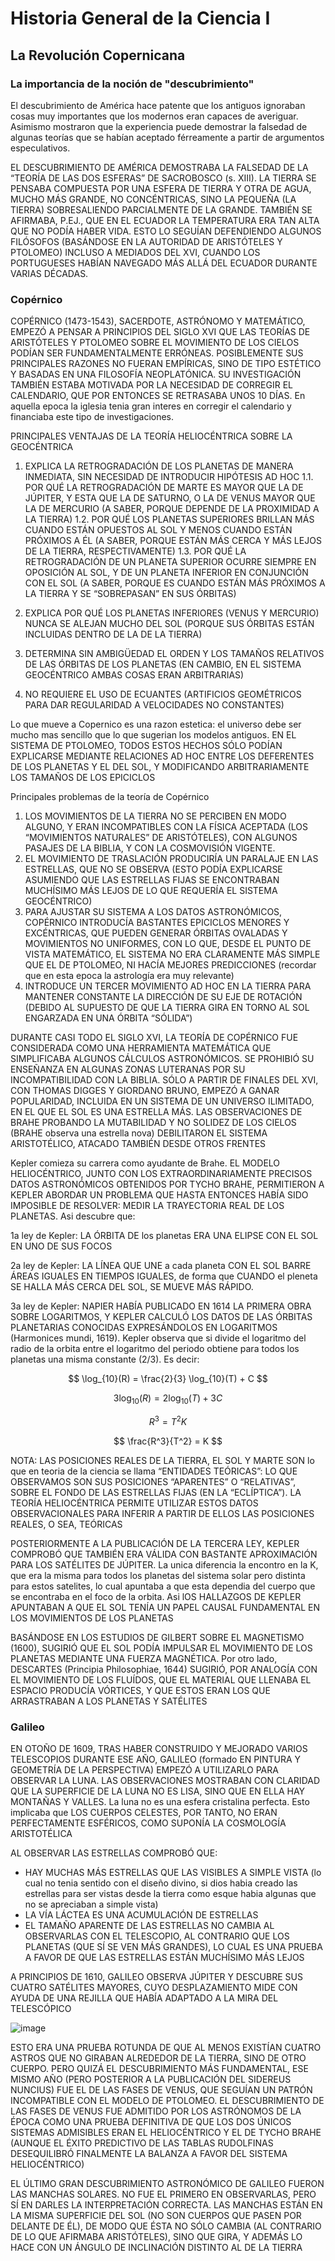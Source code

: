 # Historia General de la Ciencia I
## La Revolución Copernicana
### La importancia de la noción de "descubrimiento"
El descubrimiento de América hace patente que los antiguos ignoraban cosas muy importantes que los modernos eran capaces de averiguar. Asimismo mostraron que la experiencia puede demostrar la falsedad de algunas teorías que se habían aceptado férreamente a partir de argumentos especulativos.

EL DESCUBRIMIENTO DE AMÉRICA DEMOSTRABA LA FALSEDAD DE LA “TEORÍA DE LAS DOS ESFERAS” DE SACROBOSCO (s. XIII). LA TIERRA SE PENSABA COMPUESTA POR UNA ESFERA DE TIERRA Y OTRA DE AGUA, MUCHO MÁS GRANDE, NO CONCÉNTRICAS, SINO LA PEQUEÑA (LA TIERRA) SOBRESALIENDO PARCIALMENTE DE LA GRANDE. TAMBIÉN SE AFIRMABA, P.EJ., QUE EN EL ECUADOR LA TEMPERATURA ERA TAN ALTA QUE NO PODÍA HABER VIDA. ESTO LO SEGUÍAN DEFENDIENDO ALGUNOS FILÓSOFOS (BASÁNDOSE EN LA AUTORIDAD DE ARISTÓTELES Y PTOLOMEO) INCLUSO A MEDIADOS DEL XVI, CUANDO LOS PORTUGUESES HABÍAN NAVEGADO MÁS ALLÁ DEL ECUADOR DURANTE VARIAS DÉCADAS.

### Copérnico
COPÉRNICO (1473-1543), SACERDOTE, ASTRÓNOMO Y MATEMÁTICO, EMPEZÓ A PENSAR A PRINCIPIOS DEL SIGLO XVI QUE LAS TEORÍAS DE ARISTÓTELES Y PTOLOMEO SOBRE EL MOVIMIENTO DE LOS CIELOS PODÍAN SER FUNDAMENTALMENTE ERRÓNEAS. POSIBLEMENTE SUS PRINCIPALES RAZONES NO FUERAN EMPÍRICAS, SINO DE TIPO ESTÉTICO Y BASADAS EN UNA FILOSOFÍA NEOPLATÓNICA. SU INVESTIGACIÓN TAMBIÉN ESTABA MOTIVADA POR LA NECESIDAD DE CORREGIR EL CALENDARIO, QUE POR ENTONCES SE RETRASABA UNOS 10 DÍAS. En aquella epoca la iglesia tenia gran interes en corregir el calendario y financiaba este tipo de investigaciones.

PRINCIPALES VENTAJAS DE LA TEORÍA HELIOCÉNTRICA SOBRE LA GEOCÉNTRICA

1. EXPLICA LA RETROGRADACIÓN DE LOS PLANETAS DE MANERA INMEDIATA, SIN NECESIDAD DE INTRODUCIR HIPÓTESIS AD HOC
1.1. POR QUÉ LA RETROGRADACIÓN DE MARTE ES MAYOR QUE LA DE JÚPITER, Y ESTA QUE LA DE SATURNO, O LA DE VENUS MAYOR QUE LA DE MERCURIO (A SABER, PORQUE DEPENDE DE LA PROXIMIDAD A LA TIERRA)
1.2. POR QUÉ LOS PLANETAS SUPERIORES BRILLAN MÁS CUANDO ESTÁN OPUESTOS AL SOL Y MENOS CUANDO ESTÁN PRÓXIMOS A ÉL (A SABER, PORQUE ESTÁN MÁS CERCA Y MÁS LEJOS DE LA TIERRA, RESPECTIVAMENTE)
1.3. POR QUÉ LA RETROGRADACIÓN DE UN PLANETA SUPERIOR OCURRE SIEMPRE EN OPOSICIÓN AL SOL, Y DE UN PLANETA INFERIOR EN CONJUNCIÓN CON EL SOL (A SABER, PORQUE ES CUANDO ESTÁN MÁS PRÓXIMOS A LA TIERRA Y SE “SOBREPASAN” EN SUS ÓRBITAS)

2. EXPLICA POR QUÉ LOS PLANETAS INFERIORES (VENUS Y MERCURIO) NUNCA SE ALEJAN MUCHO DEL SOL (PORQUE SUS ÓRBITAS ESTÁN INCLUIDAS DENTRO DE LA DE LA TIERRA)
3. DETERMINA SIN AMBIGÜEDAD EL ORDEN Y LOS TAMAÑOS RELATIVOS DE LAS ÓRBITAS DE LOS PLANETAS (EN CAMBIO, EN EL SISTEMA GEOCÉNTRICO AMBAS COSAS ERAN ARBITRARIAS)
4. NO REQUIERE EL USO DE ECUANTES (ARTIFICIOS GEOMÉTRICOS PARA DAR REGULARIDAD A VELOCIDADES NO CONSTANTES)

Lo que mueve a Copernico es una razon estetica: el universo debe ser mucho mas sencillo que lo que sugerian los modelos antiguos. EN EL SISTEMA DE PTOLOMEO, TODOS ESTOS HECHOS SÓLO PODÍAN EXPLICARSE MEDIANTE RELACIONES AD HOC ENTRE LOS DEFERENTES DE LOS PLANETAS Y EL DEL SOL, Y MODIFICANDO ARBITRARIAMENTE LOS TAMAÑOS DE LOS EPICICLOS

Principales problemas de la teoría de Copérnico

1. LOS MOVIMIENTOS DE LA TIERRA NO SE PERCIBEN EN MODO ALGUNO, Y ERAN INCOMPATIBLES CON LA FÍSICA ACEPTADA (LOS “MOVIMIENTOS NATURALES” DE ARISTÓTELES), CON ALGUNOS PASAJES DE LA BIBLIA, Y CON LA COSMOVISIÓN VIGENTE. 
2. EL MOVIMIENTO DE TRASLACIÓN PRODUCIRÍA UN PARALAJE EN LAS ESTRELLAS, QUE NO SE OBSERVA (ESTO PODÍA EXPLICARSE ASUMIENDO QUE LAS ESTRELLAS FIJAS SE ENCONTRABAN MUCHÍSIMO MÁS LEJOS DE LO QUE REQUERÍA EL SISTEMA GEOCÉNTRICO)
3. PARA AJUSTAR SU SISTEMA A LOS DATOS ASTRONÓMICOS, COPÉRNICO INTRODUCÍA BASTANTES EPICICLOS MENORES Y EXCÉNTRICAS, QUE PUEDEN GENERAR ÓRBITAS OVALADAS Y MOVIMIENTOS NO UNIFORMES, CON LO QUE, DESDE EL PUNTO DE VISTA MATEMÁTICO, EL SISTEMA NO ERA CLARAMENTE MÁS SIMPLE QUE EL DE PTOLOMEO, NI HACÍA MEJORES PREDICCIONES (recordar que en esta epoca la astrología era muy relevante)
4. INTRODUCE UN TERCER MOVIMIENTO AD HOC EN LA TIERRA PARA MANTENER CONSTANTE LA DIRECCIÓN DE SU EJE DE ROTACIÓN (DEBIDO AL SUPUESTO DE QUE LA TIERRA GIRA EN TORNO AL SOL ENGARZADA EN UNA ÓRBITA “SÓLIDA”)

DURANTE CASI TODO EL SIGLO XVI, LA TEORÍA DE COPÉRNICO FUE CONSIDERADA COMO UNA HERRAMIENTA MATEMÁTICA QUE SIMPLIFICABA ALGUNOS CÁLCULOS ASTRONÓMICOS. SE PROHIBIÓ SU ENSEÑANZA EN ALGUNAS ZONAS LUTERANAS POR SU INCOMPATIBILIDAD CON LA BIBLIA. SÓLO A PARTIR DE FINALES DEL XVI, CON THOMAS DIGGES Y GIORDANO BRUNO, EMPEZÓ A GANAR POPULARIDAD, INCLUIDA EN UN SISTEMA DE UN UNIVERSO ILIMITADO, EN EL QUE EL SOL ES UNA ESTRELLA MÁS. LAS OBSERVACIONES DE BRAHE PROBANDO LA MUTABILIDAD Y NO SOLIDEZ DE LOS CIELOS (BRAHE observa una estrella nova) DEBILITARON EL SISTEMA ARISTOTÉLICO, ATACADO TAMBIÉN DESDE OTROS FRENTES

Kepler comieza su carrera como ayudante de Brahe. EL MODELO HELIOCÉNTRICO, JUNTO CON LOS EXTRAORDINARIAMENTE PRECISOS DATOS ASTRONÓMICOS OBTENIDOS POR TYCHO BRAHE, PERMITIERON A KEPLER ABORDAR UN PROBLEMA QUE HASTA ENTONCES HABÍA SIDO IMPOSIBLE DE RESOLVER: MEDIR LA TRAYECTORIA REAL DE LOS PLANETAS. Asi descubre que:

1a ley de Kepler: LA ÓRBITA DE los planetas ERA UNA ELIPSE CON EL SOL EN UNO DE SUS FOCOS

2a ley de Kepler: LA LÍNEA QUE UNE a cada planeta CON EL SOL BARRE ÁREAS IGUALES EN TIEMPOS IGUALES, de forma que CUANDO el pleneta SE HALLA MÁS CERCA DEL SOL, SE MUEVE MÁS RÁPIDO.

3a ley de Kepler: NAPIER HABÍA PUBLICADO EN 1614 LA PRIMERA OBRA SOBRE LOGARITMOS, Y KEPLER CALCULÓ LOS DATOS DE LAS ÓRBITAS PLANETARIAS CONOCIDAS EXPRESÁNDOLOS EN LOGARITMOS (Harmonices mundi, 1619). Kepler observa que si divide el logaritmo del radio de la orbita entre el logaritmo del periodo obtiene para todos los planetas una misma constante (2/3). Es decir: 

$$
\log_{10}(R) = \frac{2}{3} \log_{10}(T) + C
$$

$$
3 \log_{10}(R) = 2 \log_{10}(T) + 3C
$$

$$
R^3 = T^2 K
$$

$$
\frac{R^3}{T^2} = K
$$

NOTA: LAS POSICIONES REALES DE LA TIERRA, EL SOL Y MARTE SON lo que en teoria de la ciencia se llama “ENTIDADES TEÓRICAS”: LO QUE OBSERVAMOS SON SUS POSICIONES “APARENTES” O “RELATIVAS”, SOBRE EL FONDO DE LAS ESTRELLAS FIJAS (EN LA “ECLÍPTICA”). LA TEORÍA HELIOCÉNTRICA PERMITE UTILIZAR ESTOS DATOS OBSERVACIONALES PARA INFERIR A PARTIR DE ELLOS LAS POSICIONES REALES, O SEA, TEÓRICAS

POSTERIORMENTE A LA PUBLICACIÓN DE LA TERCERA LEY, KEPLER COMPROBÓ QUE TAMBIÉN ERA VÁLIDA CON BASTANTE APROXIMACIÓN PARA LOS SATÉLITES DE JÚPITER. La unica diferencia la encontro en la K, que era la misma para todos los planetas del sistema solar pero distinta para estos satelites, lo cual apuntaba a que esta dependia del cuerpo que se encontraba en el foco de la orbita. Asi lOS HALLAZGOS DE KEPLER APUNTABAN A QUE EL SOL TENÍA UN PAPEL CAUSAL FUNDAMENTAL EN LOS MOVIMIENTOS DE LOS PLANETAS

BASÁNDOSE EN LOS ESTUDIOS DE GILBERT SOBRE EL MAGNETISMO (1600), SUGIRIÓ QUE EL SOL PODÍA IMPULSAR EL MOVIMIENTO DE LOS PLANETAS MEDIANTE UNA FUERZA MAGNÉTICA. Por otro lado, DESCARTES (Principia Philosophiae, 1644) SUGIRIÓ, POR ANALOGÍA CON EL MOVIMIENTO DE LOS FLUÍDOS, QUE EL MATERIAL QUE LLENABA EL ESPACIO PRODUCÍA VÓRTICES, Y QUE ESTOS ERAN LOS QUE ARRASTRABAN A LOS PLANETAS Y SATÉLITES


### Galileo

EN OTOÑO DE 1609, TRAS HABER CONSTRUIDO Y MEJORADO VARIOS TELESCOPIOS DURANTE ESE AÑO, GALILEO (formado EN PINTURA Y GEOMETRÍA DE LA PERSPECTIVA) EMPEZÓ A UTILIZARLO PARA OBSERVAR LA LUNA. LAS OBSERVACIONES MOSTRABAN CON CLARIDAD QUE LA SUPERFICIE DE LA LUNA NO ES LISA, SINO QUE EN ELLA HAY MONTAÑAS Y VALLES. La luna no es una esfera cristalina perfecta. Esto implicaba que LOS CUERPOS CELESTES, POR TANTO, NO ERAN PERFECTAMENTE ESFÉRICOS, COMO SUPONÍA LA COSMOLOGÍA ARISTOTÉLICA

AL OBSERVAR LAS ESTRELLAS COMPROBÓ QUE:
- HAY MUCHAS MÁS ESTRELLAS QUE LAS VISIBLES A SIMPLE VISTA (lo cual no tenia sentido con el diseño divino, si dios habia creado las estrellas para ser vistas desde la tierra como esque habia algunas que no se apreciaban a simple vista)
- LA VÍA LÁCTEA ES UNA ACUMULACIÓN DE ESTRELLAS
- EL TAMAÑO APARENTE DE LAS ESTRELLAS NO CAMBIA AL OBSERVARLAS CON EL TELESCOPIO, AL CONTRARIO QUE LOS PLANETAS (QUE SÍ SE VEN MÁS GRANDES), LO CUAL ES UNA PRUEBA A FAVOR DE QUE LAS ESTRELLAS ESTÁN MUCHÍSIMO MÁS LEJOS

A PRINCIPIOS DE 1610, GALILEO OBSERVA JÚPITER Y DESCUBRE SUS CUATRO SATÉLITES MAYORES, CUYO DESPLAZAMIENTO MIDE CON AYUDA DE UNA REJILLA QUE HABÍA ADAPTADO A LA MIRA DEL TELESCÓPICO

![image](https://github.com/edugrinan/philosophy/assets/118669606/528dd6b4-1fb2-4514-b928-537743e1b617)

ESTO ERA UNA PRUEBA ROTUNDA DE QUE AL MENOS EXISTÍAN CUATRO ASTROS QUE NO GIRABAN ALREDEDOR DE LA TIERRA, SINO DE OTRO CUERPO. PERO QUIZÁ EL DESCUBRIMIENTO MÁS FUNDAMENTAL, ESE MISMO AÑO (PERO POSTERIOR A LA PUBLICACIÓN DEL SIDEREUS NUNCIUS) FUE EL DE LAS FASES DE VENUS, QUE SEGUÍAN UN PATRÓN INCOMPATIBLE CON EL MODELO DE PTOLOMEO. EL DESCUBRIMIENTO DE LAS FASES DE VENUS FUE ADMITIDO POR LOS ASTRÓNOMOS DE LA ÉPOCA COMO UNA PRUEBA DEFINITIVA DE QUE LOS DOS ÚNICOS SISTEMAS ADMISIBLES ERAN EL HELIOCÉNTRICO Y EL DE TYCHO BRAHE (AUNQUE EL ÉXITO PREDICTIVO DE LAS TABLAS RUDOLFINAS DESEQUILIBRÓ FINALMENTE LA BALANZA A FAVOR DEL SISTEMA HELIOCÉNTRICO)

EL ÚLTIMO GRAN DESCUBRIMIENTO ASTRONÓMICO DE GALILEO FUERON LAS MANCHAS SOLARES. NO FUE EL PRIMERO EN OBSERVARLAS, PERO SÍ EN DARLES LA INTERPRETACIÓN CORRECTA. LAS MANCHAS ESTÁN EN LA MISMA SUPERFICIE DEL SOL (NO SON CUERPOS QUE PASEN POR DELANTE DE ÉL), DE MODO QUE ÉSTA NO SÓLO CAMBIA (AL CONTRARIO DE LO QUE AFIRMABA ARISTÓTELES), SINO QUE GIRA, Y ADEMÁS LO HACE CON UN ÁNGULO DE INCLINACIÓN DISTINTO AL DE LA TIERRA
